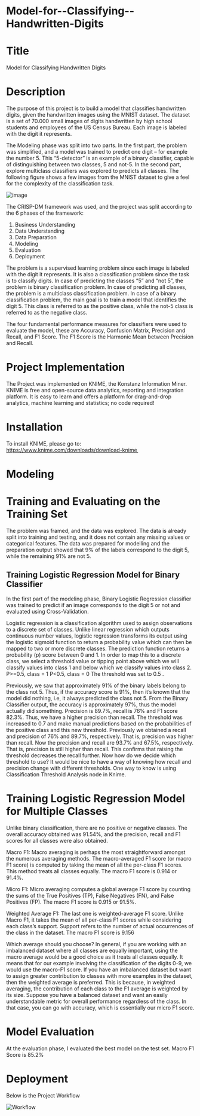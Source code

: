 # Model-for--Classifying--Handwritten-Digits

# Title 
Model for Classifying Handwritten Digits


# Description
The purpose of this project is to build a model that classifies handwritten digits, given the handwritten images using the MNIST dataset. The dataset is a set of 70.000 small images of digits handwritten by high school students and employees of the US Census Bureau. Each image is labeled with the digit it represents. 

The Modeling phase was split into two parts. In the first part, the problem was simplified, and a model was trained to predict one digit – for example the number 5. This “5-detector” is an example of a binary classifier, capable of distinguishing between two classes, 5 and not-5. In the second part, explore multiclass classifiers was explored to predicts all classes. The following figure shows a few images from the MNIST dataset to give a feel for the complexity of the classification task. 
 
![image](https://user-images.githubusercontent.com/25030435/168308265-e57cfc98-2b45-454e-9233-ae4cad8ae7f8.png)


The CRISP-DM framework was used, and the project was split according to the 6 phases of the framework:  
1. Business Understanding
2. Data Understanding
3. Data Preparation
4. Modeling 
5. Evaluation
6. Deployment

The problem is a supervised learning problem since each image is labeled with the digit it represents. It is also a classification problem since the task is to classify digits. In case of predicting the classes “5” and “not 5”, the problem is binary classification problem. In case of predicting all classes, the problem is a multiclass classification problem. 
In case of a binary classification problem, the main goal is to train a model that identifies the digit 5. This class is referred to as the positive class, while the not-5 class is referred to as the negative class.

The four fundamental performance measures for classifiers were used to evaluate the model, these are Accuracy, Confusion Matrix, Precision and Recall, and F1 Score. The F1 Score is the Harmonic Mean between Precision and Recall.

# Project Implementation
The Project was implemented on KNIME, the Konstanz Information Miner. KNIME is free and open-source data analytics, reporting and integration platform. It is easy to learn and offers a platform for drag-and-drop analytics, machine learning and statistics; no code required! 

# Installation
To install KNIME, please go to: 
https://www.knime.com/downloads/download-knime 

# Modeling
# Training and Evaluating on the Training Set
The problem was framed, and the data was explored. The data is already split into training and testing, and it does not contain any missing values or categorical features. The data was prepared for modelling and the preparation output showed that 9% of the labels correspond to the digit 5, while the remaining 91% are not 5. 
## Training Logistic Regression Model for Binary Classifier
In the first part of the modeling phase, Binary Logistic Regression classifier was trained to predict if an image corresponds to the digit 5 or not and evaluated using Cross-Validation.

Logistic regression is a classification algorithm used to assign observations to a discrete set of classes. Unlike linear regression which outputs continuous number values, logistic regression transforms its output using the logistic sigmoid function to return a probability value which can then be mapped to two or more discrete classes. The prediction function returns a probability (p) score between 0 and 1. In order to map this to a discrete class, we select a threshold value or tipping point above which we will classify values into class 1 and below which we classify values into class 2. 
P>=0.5, class = 1
P<0.5, class = 0
The threshold was set to 0.5 .

Previously, we saw that approximately 91% of the binary labels belong to the class not 5. Thus, if the accuracy score is 91%, then it’s known that the model did nothing, i.e, it always predicted the class not 5. 
From the Binary Classifier output, the accuracy is approximately 97%, thus the model actually did something. Precision is 89.7%, recall is 76% and F1 score 82.3%. Thus, we have a higher precision than recall.
The threshold was increased to 0.7 and make manual predictions based on the probabilities of the positive class and this new threshold.
Previously we obtained a recall and precision of 76% and 89.7%, respectively. That is, precision was higher than recall. Now the precision and recall are 93.7% and 67.5%, respectively. That is, precision is still higher than recall. This confirms that raising the threshold decreases the recall further.
Now how do we decide which threshold to use? It would be nice to have a way of knowing how recall and precision change with different thresholds. One way to know is using Classification Threshold Analysis node in Knime.

# Training Logistic Regression Model for Multiple Classes
Unlike binary classification, there are no positive or negative classes. The overall accuracy obtained was 91.54%, and the precision, recall and F1 scores for all classes were also obtained.

Macro F1: 
Macro averaging is perhaps the most straightforward amongst the numerous averaging methods. The macro-averaged F1 score (or macro F1 score) is computed by taking the mean of all the per-class F1 scores. This method treats all classes equally. The macro F1 score is 0.914 or 91.4%.

Micro F1: 
Micro averaging computes a global average F1 score by counting the sums of the True Positives (TP), False Negatives (FN), and False Positives (FP). The macro F1 score is 0.915 or 91.5%.

Weighted Average F1: 
The last one is weighted-average F1 score. Unlike Macro F1, it takes the mean of all per-class F1 scores while considering each class’s support. Support refers to the number of actual occurrences of the class in the dataset. The macro F1 score is 9.156

Which average should you choose?
In general, if you are working with an imbalanced dataset where all classes are equally important, using the macro average would be a good choice as it treats all classes equally.
It means that for our example involving the classification of the digits 0-9, we would use the macro-F1 score.
If you have an imbalanced dataset but want to assign greater contribution to classes with more examples in the dataset, then the weighted average is preferred. This is because, in weighted averaging, the contribution of each class to the F1 average is weighted by its size.
Suppose you have a balanced dataset and want an easily understandable metric for overall performance regardless of the class. In that case, you can go with accuracy, which is essentially our micro F1 score.

# Model Evaluation
At the evaluation phase, I evaluated the best model on the test set. Macro F1 Score is 85.2%
 
# Deployment 
Below is the Project Workflow

![Workflow](https://user-images.githubusercontent.com/25030435/168309874-9c223752-159e-405b-93ce-b69bd35d7e1b.jpg)

